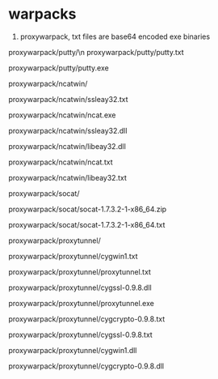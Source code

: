 # warpacks

1) proxywarpack, txt files are base64 encoded exe binaries

proxywarpack/putty/\n
proxywarpack/putty/putty.txt

proxywarpack/putty/putty.exe

proxywarpack/ncatwin/

proxywarpack/ncatwin/ssleay32.txt

proxywarpack/ncatwin/ncat.exe

proxywarpack/ncatwin/ssleay32.dll

proxywarpack/ncatwin/libeay32.dll

proxywarpack/ncatwin/ncat.txt

proxywarpack/ncatwin/libeay32.txt

proxywarpack/socat/

proxywarpack/socat/socat-1.7.3.2-1-x86_64.zip

proxywarpack/socat/socat-1.7.3.2-1-x86_64.txt

proxywarpack/proxytunnel/

proxywarpack/proxytunnel/cygwin1.txt

proxywarpack/proxytunnel/proxytunnel.txt

proxywarpack/proxytunnel/cygssl-0.9.8.dll

proxywarpack/proxytunnel/proxytunnel.exe

proxywarpack/proxytunnel/cygcrypto-0.9.8.txt

proxywarpack/proxytunnel/cygssl-0.9.8.txt

proxywarpack/proxytunnel/cygwin1.dll

proxywarpack/proxytunnel/cygcrypto-0.9.8.dll
